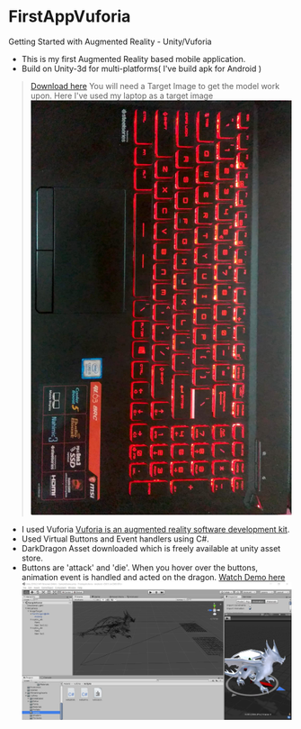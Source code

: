 # FirstAppVuforia
Getting Started with Augmented Reality - Unity/Vuforia

* This is my first Augmented Reality based mobile application. 
* Build on Unity-3d for multi-platforms( I've build apk for Android )
>[Download here](https://github.com/mmudit30/FirstAppVuforia/raw/master/model_demo2.apk)
You will need a Target Image to get the model work upon.
Here I've used my laptop as a target image 
![Image](img/target_laptop.jpg)
* I used Vuforia [Vuforia is an augmented reality software development kit](https://www.vuforia.com/).
* Used Virtual Buttons and Event handlers using C#. 
* DarkDragon Asset downloaded which is freely available at unity asset store. 
* Buttons are 'attack' and 'die'.
When you hover over the buttons, animation event is handled and acted on the dragon.
[Watch Demo here](https://youtu.be/-EhUBNIHVhs) 
![Demo](img/dragon.JPG)
